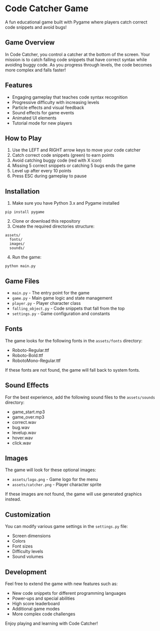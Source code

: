 # Code Catcher Game

A fun educational game built with Pygame where players catch correct code snippets and avoid bugs!

## Game Overview

In Code Catcher, you control a catcher at the bottom of the screen. Your mission is to catch falling code snippets that have correct syntax while avoiding buggy code. As you progress through levels, the code becomes more complex and falls faster!

## Features

- Engaging gameplay that teaches code syntax recognition
- Progressive difficulty with increasing levels
- Particle effects and visual feedback
- Sound effects for game events
- Animated UI elements
- Tutorial mode for new players

## How to Play

1. Use the LEFT and RIGHT arrow keys to move your code catcher
2. Catch correct code snippets (green) to earn points
3. Avoid catching buggy code (red with X icon)
4. Missing 5 correct snippets or catching 5 bugs ends the game
5. Level up after every 10 points
6. Press ESC during gameplay to pause

## Installation

1. Make sure you have Python 3.x and Pygame installed
```
pip install pygame
```

2. Clone or download this repository
3. Create the required directories structure:
```
assets/
  fonts/
  images/
  sounds/
```

4. Run the game:
```
python main.py
```

## Game Files

- `main.py` - The entry point for the game
- `game.py` - Main game logic and state management
- `player.py` - Player character class
- `falling_object.py` - Code snippets that fall from the top
- `settings.py` - Game configuration and constants

## Fonts

The game looks for the following fonts in the `assets/fonts` directory:
- Roboto-Regular.ttf
- Roboto-Bold.ttf
- RobotoMono-Regular.ttf

If these fonts are not found, the game will fall back to system fonts.

## Sound Effects

For the best experience, add the following sound files to the `assets/sounds` directory:
- game_start.mp3
- game_over.mp3
- correct.wav
- bug.wav
- levelup.wav
- hover.wav
- click.wav

## Images

The game will look for these optional images:
- `assets/logo.png` - Game logo for the menu
- `assets/catcher.png` - Player character sprite

If these images are not found, the game will use generated graphics instead.

## Customization

You can modify various game settings in the `settings.py` file:
- Screen dimensions
- Colors
- Font sizes
- Difficulty levels
- Sound volumes

## Development

Feel free to extend the game with new features such as:
- New code snippets for different programming languages
- Power-ups and special abilities
- High score leaderboard
- Additional game modes
- More complex code challenges

Enjoy playing and learning with Code Catcher!


